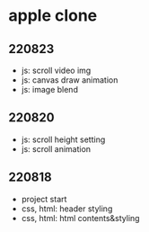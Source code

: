 # apple clone

## 220823

- js: scroll video img
- js: canvas draw animation
- js: image blend

## 220820

- js: scroll height setting
- js: scroll animation

## 220818

- project start
- css, html: header styling
- css, html: html contents&styling
